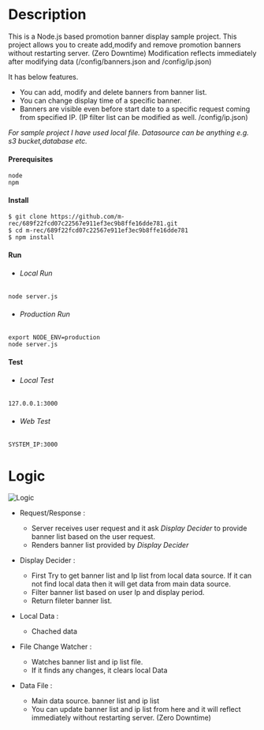 # Description

This is a Node.js based promotion banner display sample project. This project allows you to create add,modify and remove promotion banners without restarting server. (Zero Downtime)
Modification reflects immediately after modifying data (/config/banners.json and /config/ip.json)

It has below features.

- You can add, modify and delete banners from banner list.
- You can change display time of a specific banner.
- Banners are visible even before start date to a specific request coming from specified IP. (IP filter list can be modified as well. /config/ip.json)

*For sample project I have used local file. Datasource can be anything e.g. s3 bucket,database etc.*

#### Prerequisites
```
node
npm
```

#### Install
```
$ git clone https://github.com/m-rec/689f22fcd07c22567e911ef3ec9b8ffe16dde781.git
$ cd m-rec/689f22fcd07c22567e911ef3ec9b8ffe16dde781
$ npm install
```

#### Run
- ###### Local Run
```
node server.js
```
- ###### Production Run
```
export NODE_ENV=production
node server.js
```

#### Test
- ###### Local Test
```
127.0.0.1:3000
```

- ###### Web Test
```
SYSTEM_IP:3000
```

# Logic

![Logic](https://github.com/m-rec/689f22fcd07c22567e911ef3ec9b8ffe16dde781/blob/develop/doc/banner_logic.png)



- Request/Response :
  - Server receives user request and it ask *Display Decider* to provide banner list based on the user request.
  - Renders banner list provided by *Display Decider*

- Display Decider :
  - First Try to get banner list and Ip list from local data source. If it can not find local data then it will get data from main data source.
  - Filter banner list based on user Ip and display period.
  - Return fileter banner list.

- Local Data :
  - Chached data

- File Change Watcher :
  - Watches banner list and ip list file.
  - If it finds any changes, it clears local Data

- Data File :
  - Main data source. banner list and ip list
  - You can update banner list and ip list from here and it will reflect immediately without restarting server. (Zero Downtime)
